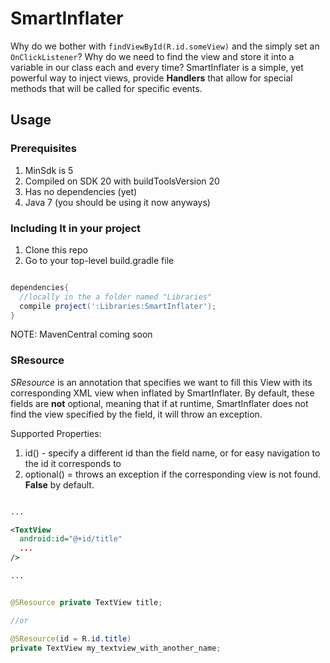 SmartInflater
=============

Why do we bother with ```findViewById(R.id.someView)``` and the simply set an ```OnClickListener```? Why do we need to find the view and store it into a variable in our class each and every time? SmartInflater is a simple, yet powerful way to inject views, provide **Handlers** that allow for special methods that will be called for specific events.

## Usage

### Prerequisites

1. MinSdk is 5
2. Compiled on SDK 20 with buildToolsVersion 20
3. Has no dependencies (yet)
4. Java 7 (you should be using it now anyways)

### Including It in your project

1. Clone this repo
2. Go to your top-level build.gradle file

```groovy

dependencies{
  //locally in the a folder named "Libraries"
  compile project(':Libraries:SmartInflater');
}


```

NOTE: MavenCentral coming soon

### SResource

*SResource* is an annotation that specifies we want to fill this View with its corresponding XML view when inflated by SmartInflater. By default, these fields are **not** optional, meaning that if at runtime, SmartInflater does not find the view specified by the field, it will throw an exception.
<br />

Supported Properties:
  1. id() - specify a different id than the field name, or for easy navigation to the id it corresponds to
  2. optional() = throws an exception if the corresponding view is not found. **False** by default.

```xml

...

<TextView
  android:id="@+id/title"
  ...
/>

...

````

```java

@SResource private TextView title;

//or

@SResource(id = R.id.title)
private TextView my_textview_with_another_name;

```
